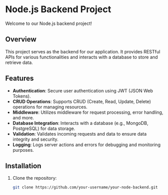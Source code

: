 # Node.js Backend Project

Welcome to our Node.js backend project!

## Overview

This project serves as the backend for our application. It provides RESTful APIs for various functionalities and interacts with a database to store and retrieve data.

## Features

- **Authentication**: Secure user authentication using JWT (JSON Web Tokens).
- **CRUD Operations**: Supports CRUD (Create, Read, Update, Delete) operations for managing resources.
- **Middleware**: Utilizes middleware for request processing, error handling, and more.
- **Database Integration**: Interacts with a database (e.g., MongoDB, PostgreSQL) for data storage.
- **Validation**: Validates incoming requests and data to ensure data integrity and security.
- **Logging**: Logs server actions and errors for debugging and monitoring purposes.

## Installation

1. Clone the repository:

   ```bash
   git clone https://github.com/your-username/your-node-backend.git
